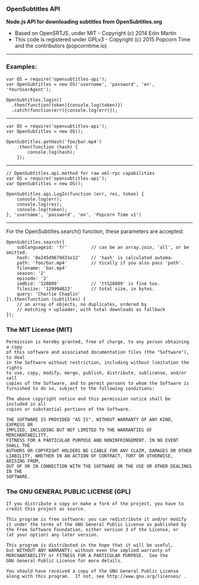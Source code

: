 ### OpenSubtitles API

**Node.js API for downloading subtitles from OpenSubtitles.org**

- Based on OpenSRTJS, under MIT - Copyright (c) 2014 Eóin Martin
- This code is registered under GPLv3 - Copyright (c) 2015  Popcorn Time and the contributors (popcorntime.io)

------

### Examples:

```
var OS = require('opensubtitles-api');
var OpenSubtitles = new OS('username', 'password', 'en', 'YourUserAgent');

OpenSubtitles.login()
  .then(function(token){console.log(token)})
  .catch(function(err){console.log(err)});
```
------

```
var OS = require('opensubtitles-api');
var OpenSubtitles = new OS();

OpenSubtitles.getHash('foo/bar.mp4')
    .then(function (hash) {
        console.log(hash);
    });
```

------

```
// OpenSubtitles.api.method for raw xml-rpc capabilities
var OS = require('opensubtitles-api');
var OpenSubtitles = new OS();

OpenSubtitles.api.LogIn(function (err, res, token) {
    console.log(err);
    console.log(res);
    console.log(token);
}, 'username', 'password', 'en', 'Popcorn Time v1')
```
------

For the OpenSubtitles.search() function, these parameters are accepted:

```
OpenSubtitles.search({
    sublanguageid: 'fr'         // can be an array.join, 'all', or be omitted.
    hash: '8e245d9679d31e12'    // 'hash' is calculated automa-
    path: 'foo/bar.mp4'         // tically if you also pass 'path'.
    filename: 'bar.mp4'
    season: '2'
    episode: '3'
    imdbid: '528809'            // 'tt528809' is fine too.
    filesize: '129994823'       // total size, in bytes.
    query: 'Charlie Chaplin'
}).then(function (subtitles) {
    // an array of objects, no duplicates, ordered by
    // matching + uploader, with total downloads as fallback
});
```


### The MIT License (MIT)

    Permission is hereby granted, free of charge, to any person obtaining a copy
    of this software and associated documentation files (the "Software"), to deal
    in the Software without restriction, including without limitation the rights
    to use, copy, modify, merge, publish, distribute, sublicense, and/or sell
    copies of the Software, and to permit persons to whom the Software is
    furnished to do so, subject to the following conditions:

    The above copyright notice and this permission notice shall be included in all
    copies or substantial portions of the Software.

    THE SOFTWARE IS PROVIDED "AS IS", WITHOUT WARRANTY OF ANY KIND, EXPRESS OR
    IMPLIED, INCLUDING BUT NOT LIMITED TO THE WARRANTIES OF MERCHANTABILITY,
    FITNESS FOR A PARTICULAR PURPOSE AND NONINFRINGEMENT. IN NO EVENT SHALL THE
    AUTHORS OR COPYRIGHT HOLDERS BE LIABLE FOR ANY CLAIM, DAMAGES OR OTHER
    LIABILITY, WHETHER IN AN ACTION OF CONTRACT, TORT OR OTHERWISE, ARISING FROM,
    OUT OF OR IN CONNECTION WITH THE SOFTWARE OR THE USE OR OTHER DEALINGS IN THE
    SOFTWARE.

### The GNU GENERAL PUBLIC LICENSE (GPL)

    If you distribute a copy or make a fork of the project, you have to credit this project as source.

    This program is free software: you can redistribute it and/or modify
    it under the terms of the GNU General Public License as published by
    the Free Software Foundation, either version 3 of the License, or
    (at your option) any later version.

    This program is distributed in the hope that it will be useful,
    but WITHOUT ANY WARRANTY; without even the implied warranty of
    MERCHANTABILITY or FITNESS FOR A PARTICULAR PURPOSE.  See the
    GNU General Public License for more details.

    You should have received a copy of the GNU General Public License
    along with this program.  If not, see http://www.gnu.org/licenses/ .